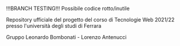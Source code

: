 !!!BRANCH TESTING!!!
Possibile codice rotto/inutile

Repository ufficiale del progetto del corso di Tecnologie Web 2021/22 presso l'università degli studi di Ferrara

Gruppo Leonardo Bombonati - Lorenzo Antenucci